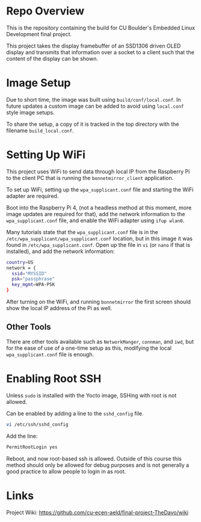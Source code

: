 # Repo Overview

This is the repository containing the build for CU Boulder's Embedded
Linux Development final project.

This project takes the display framebuffer of an SSD1306 driven OLED
display and transmits that information over a socket to a client such
that the content of the display can be shown.

# Image Setup

Due to short time, the image was built using `build/conf/local.conf`. In future
updates a custom image can be added to avoid using `local.conf` style image
setups.

To share the setup, a copy of it is tracked in the top directory with the
filename `build_local.conf`.

# Setting Up WiFi

This project uses WiFi to send data through local IP from the Raspberry Pi to
the client PC that is running the `bonnetmirror_client` application.

To set up WiFi, setting up the `wpa_supplicant.conf` file and starting the
WiFi adapter are required.

Boot into the Raspberry Pi 4, (not a headless method at this moment, more image
updates are required for that), add the network information to the
`wpa_supplicant.conf` file, and enable the WiFi adapter using `ifup wlan0`.

Many tutorials state that the `wpa_supplicant.conf` file is in the
`/etc/wpa_supplicant/wpa_supplicant.conf` location, but in this image it was
found in `/etc/wpa_supplicant.conf`. Open up the file in `vi` (or `nano`
if that is installed), and add the network information:

```sh
country=US
network = {
  ssid="MYSSID"
  psk="passphrase"
  key_mgmt=WPA-PSK
}
```

After turning on the WiFi, and running `bonnetmirror` the first screen
should show the local IP address of the Pi as well.

## Other Tools
There are other tools available such as `NetworkManger`, `connman`, and `iwd`,
but for the ease of use of a one-time setup as this, modifying the local
`wpa_supplicant.conf` file is enough.

# Enabling Root SSH

Unless `sudo` is installed with the Yocto image, SSHing with root is not
allowed.

Can be enabled by adding a line to the `sshd_config` file.

```bash
vi /etc/ssh/sshd_config
```

Add the line:

```bash
PermitRootLogin yes
```

Reboot, and now root-based ssh is allowed. Outside of this course this method
should only be allowed for debug purposes and is not generally a good practice
to allow people to login in as root.

# Links

Project Wiki: https://github.com/cu-ecen-aeld/final-project-TheDavo/wiki

